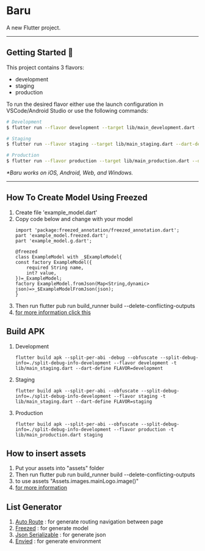 # Baru

A new Flutter project.

---

## Getting Started 🚀

This project contains 3 flavors:

- development
- staging
- production

To run the desired flavor either use the launch configuration in VSCode/Android Studio or use the following commands:

```sh
# Development
$ flutter run --flavor development --target lib/main_development.dart --dart-define FLAVOR=development

# Staging
$ flutter run --flavor staging --target lib/main_staging.dart --dart-define FLAVOR=staging

# Production
$ flutter run --flavor production --target lib/main_production.dart --dart-define FLAVOR=production
```

_\*Baru works on iOS, Android, Web, and Windows._

---

## How To Create Model Using Freezed

1. Create file 'example_model.dart'
2. Copy code below and change with your model
    ```
    import 'package:freezed_annotation/freezed_annotation.dart';
    part 'example_model.freezed.dart';
    part 'example_model.g.dart';

    @freezed 
    class ExampleModel with _$ExampleModel{
    const factory ExampleModel({
        required String name,
        int? value,
    })=_ExampleModel;
    factory ExampleModel.fromJson(Map<String,dynamic> json)=>_$ExampleModelFromJson(json);
    }
    ```
3. Then run flutter pub run build_runner build --delete-conflicting-outputs
4. [for more information click this][freezed]

## Build APK

1. Development 
    ```
    flutter build apk --split-per-abi -debug --obfuscate --split-debug-info=./split-debug-info-development --flavor development -t lib/main_staging.dart --dart-define FLAVOR=development
    ```

2. Staging 
    ```
    flutter build apk --split-per-abi --obfuscate --split-debug-info=./split-debug-info-development --flavor staging -t lib/main_staging.dart --dart-define FLAVOR=staging
    ```

3. Production
    ```
    flutter build apk --split-per-abi --obfuscate --split-debug-info=./split-debug-info-development --flavor production -t lib/main_production.dart staging
    ```

## How to insert assets
1. Put your assets into "assets" folder
2. Then run flutter pub run build_runner build --delete-conflicting-outputs
3. to use assets "Assets.images.mainLogo.image()"
4. [for more information](https://pub.dev/packages/flutter_gen_runner)

## List Generator
1. [Auto Route][auto_route] : for generate routing navigation between page
2. [Freezed][freezed] : for generate model
3. [Json Serializable][json_serializable] : for generate json
4. [Envied][envied] : for generate environment

[auto_route]: https://pub.dev/packages/auto_route
[freezed]: https://pub.dev/packages/freezed
[envied]: https://pub.dev/packages/envied
[json_serializable]: https://pub.dev/packages/json_serializable